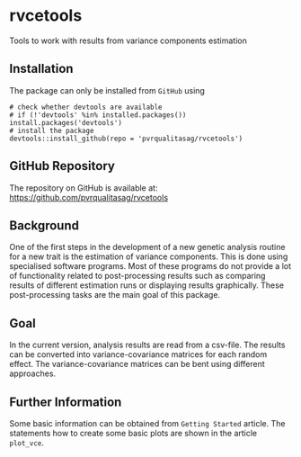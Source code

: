 # rvcetools
Tools to work with results from variance components estimation


## Installation
The package can only be installed from `GitHub` using

```
# check whether devtools are available
# if (!'devtools' %in% installed.packages()) install.packages('devtools')
# install the package
devtools::install_github(repo = 'pvrqualitasag/rvcetools')
```

## GitHub Repository
The repository on GitHub is available at: https://github.com/pvrqualitasag/rvcetools


## Background
One of the first steps in the development of a new genetic analysis routine for a new trait is the estimation of 
variance components. This is done using specialised software programs. Most of these programs do not provide a lot 
of functionality related to post-processing results such as comparing results of different estimation runs or 
displaying results graphically. These post-processing tasks are the main goal of this package. 


## Goal
In the current version, analysis results are read from a csv-file. The results can be converted into variance-covariance 
matrices for each random effect. The variance-covariance matrices can be bent using different approaches. 


## Further Information
Some basic information can be obtained from `Getting Started` article. The statements how to create some basic 
plots are shown in the article `plot_vce`. 
